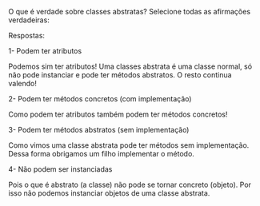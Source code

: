 O que é verdade sobre classes abstratas? Selecione todas as afirmações verdadeiras:

Respostas:


1- Podem ter atributos


Podemos sim ter atributos! Uma classes abstrata é uma classe normal, só não pode instanciar e pode ter métodos abstratos. O resto continua valendo!


2- Podem ter métodos concretos (com implementação)

Como podem ter atributos também podem ter métodos concretos!


3- Podem ter métodos abstratos (sem implementação)


Como vimos uma classe abstrata pode ter métodos sem implementação. Dessa forma obrigamos um filho implementar o método.


4- Não podem ser instanciadas

Pois o que é abstrato (a classe) não pode se tornar concreto (objeto). Por isso não podemos instanciar objetos de uma classe abstrata.